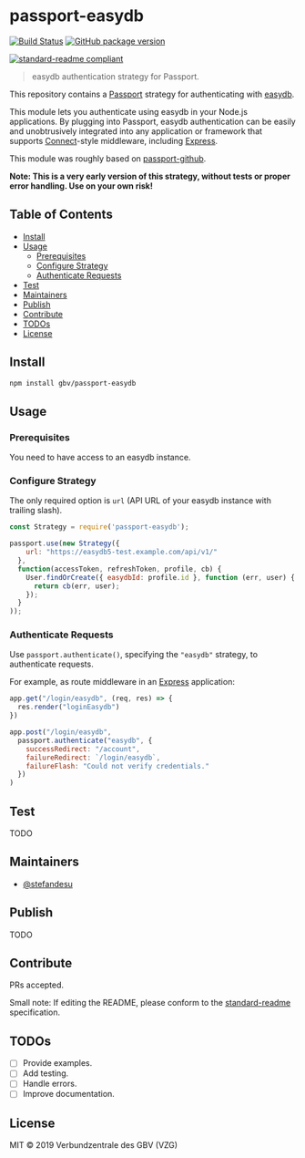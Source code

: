 # passport-easydb

[![Build Status](https://travis-ci.com/gbv/passport-easydb.svg?branch=master)](https://travis-ci.com/gbv/passport-easydb)
[![GitHub package version](https://img.shields.io/github/package-json/v/gbv/passport-easydb.svg?label=version)](https://github.com/gbv/passport-easydb)
<!-- [![NPM package name](https://img.shields.io/badge/npm-passport--easydb-blue.svg)](https://www.npmjs.com/package/passport-easydb) -->
[![standard-readme compliant](https://img.shields.io/badge/readme%20style-standard-brightgreen.svg)](https://github.com/RichardLitt/standard-readme)

> easydb authentication strategy for Passport.

This repository contains a [Passport](http://passportjs.org/) strategy for authenticating with [easydb](https://www.programmfabrik.de/easydb/).

This module lets you authenticate using easydb in your Node.js applications.
By plugging into Passport, easydb authentication can be easily and
unobtrusively integrated into any application or framework that supports
[Connect](http://www.senchalabs.org/connect/)-style middleware, including
[Express](http://expressjs.com/).

This module was roughly based on [passport-github](https://github.com/jaredhanson/passport-github).

**Note: This is a very early version of this strategy, without tests or proper error handling. Use on your own risk!**

## Table of Contents

- [Install](#install)
- [Usage](#usage)
  - [Prerequisites](#prerequisites)
  - [Configure Strategy](#configure-strategy)
  - [Authenticate Requests](#authenticate-requests)
- [Test](#test)
- [Maintainers](#maintainers)
- [Publish](#publish)
- [Contribute](#contribute)
- [TODOs](#todos)
- [License](#license)

## Install

```bash
npm install gbv/passport-easydb
```

## Usage

### Prerequisites

You need to have access to an easydb instance.

### Configure Strategy

The only required option is `url` (API URL of your easydb instance with trailing slash).

```js
const Strategy = require('passport-easydb');

passport.use(new Strategy({
    url: "https://easydb5-test.example.com/api/v1/"
  },
  function(accessToken, refreshToken, profile, cb) {
    User.findOrCreate({ easydbId: profile.id }, function (err, user) {
      return cb(err, user);
    });
  }
));
```

### Authenticate Requests

Use `passport.authenticate()`, specifying the `"easydb"` strategy, to authenticate requests.

For example, as route middleware in an [Express](http://expressjs.com/) application:

```js
app.get("/login/easydb", (req, res) => {
  res.render("loginEasydb")
})

app.post("/login/easydb",
  passport.authenticate("easydb", {
    successRedirect: "/account",
    failureRedirect: `/login/easydb`,
    failureFlash: "Could not verify credentials."
  })
)
```

## Test

TODO

## Maintainers

- [@stefandesu](https://github.com/stefandesu)

## Publish

TODO

## Contribute

PRs accepted.

Small note: If editing the README, please conform to the [standard-readme](https://github.com/RichardLitt/standard-readme) specification.

## TODOs

- [ ] Provide examples.
- [ ] Add testing.
- [ ] Handle errors.
- [ ] Improve documentation.

## License

MIT © 2019 Verbundzentrale des GBV (VZG)
